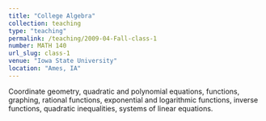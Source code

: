 ```yaml
---
title: "College Algebra"
collection: teaching
type: "teaching"
permalink: /teaching/2009-04-Fall-class-1
number: MATH 140
url_slug: class-1
venue: "Iowa State University"
location: "Ames, IA"
---
```


Coordinate geometry, quadratic and polynomial equations, functions, graphing, rational functions, exponential and logarithmic functions, inverse functions, quadratic inequalities, systems of linear equations.

